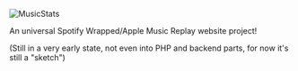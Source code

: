 ![MusicStats]([http://url/to/img.png](https://zupimages.net/up/22/21/271o.png))

An universal Spotify Wrapped/Apple Music Replay website project!

(Still in a very early state, not even into PHP and backend parts, for now it's still a "sketch")
